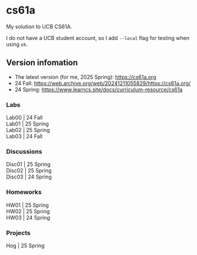 # cs61a
My solution to UCB CS61A. 

I do not have a UCB student account, so I add `--local` flag for testing when using `ok`.

## Version infomation
- The latest version (for me, 2025 Spring): https://cs61a.org 
- 24 Fall: https://web.archive.org/web/20241211055829/https://cs61a.org/
- 24 Spring: https://www.learncs.site/docs/curriculum-resource/cs61a
### Labs
Lab00  | 24 Fall  
Lab01  | 25 Spring  
Lab02  | 25 Spring  
Lab03  | 24 Fall  

### Discussions
Disc01 | 25 Spring  
Disc02 | 25 Spring  
Disc03 | 24 Spring  

### Homeworks
HW01   | 25 Spring  
HW02   | 25 Spring  
HW03   | 24 Spring  

### Projects
Hog    | 25 Spring  

